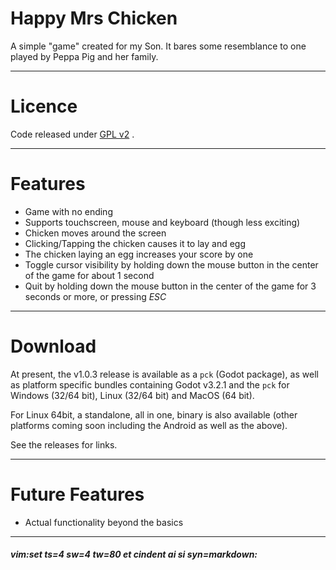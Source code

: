 # Happy Mrs Chicken #

A simple "game" created for my Son. It bares some resemblance to one played by
Peppa Pig and her family.



-----
# Licence #

Code released under [GPL v2](LICENCE) .



-----
# Features #

  * Game with no ending
  * Supports touchscreen, mouse and keyboard (though less exciting)
  * Chicken moves around the screen
  * Clicking/Tapping the chicken causes it to lay and egg
  * The chicken laying an egg increases your score by one
  * Toggle cursor visibility by holding down the mouse button in the center of the game for about 1 second
  * Quit by holding down the mouse button in the center of the game for 3 seconds or more, or pressing _*ESC*_



-----
# Download #

At present, the v1.0.3 release is available as a `pck` (Godot package), as well
as platform specific bundles containing Godot v3.2.1 and the `pck` for Windows
(32/64 bit), Linux (32/64 bit) and MacOS (64 bit).

For Linux 64bit, a standalone, all in one, binary is also available (other
platforms coming soon including the Android as well as the above).

See the releases for links.



-----
# Future Features #

  * Actual functionality beyond the basics



----
##### vim:set ts=4 sw=4 tw=80 et cindent ai si syn=markdown: #####
